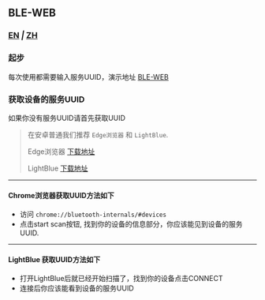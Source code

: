 ## BLE-WEB
### [EN](https://gitee.com/JHPatchouli_Admin/ble-web/blob/master/README.md) _|_ [ZH](https://gitee.com/JHPatchouli_Admin/ble-web/blob/master/README_ZH.md)
### 起步
每次使用都需要输入服务UUID，演示地址 [BLE-WEB](https://jhpatchouli_admin.gitee.io/ble-web)

### 获取设备的服务UUID
如果你没有服务UUID请首先获取UUID

> 在安卓普通我们推荐 `Edge浏览器` 和 `LightBlue`.
>
> Edge浏览器 [下载地址](https://dl.coolapk.com/down?pn=com.microsoft.emmx&id=MTYzODUy&h=004fdf61s77dqk&from=click)
>
> LightBlue [下载地址](https://gitee.com/JHPatchouli_Admin/ble-web/raw/master/apk/LB.aPk)
--------
#### Chrome浏览器获取UUID方法如下
* 访问 `chrome://bluetooth-internals/#devices`
* 点击start scan按钮, 找到你的设备的信息部分，你应该能见到设备的服务UUID.
--------
#### LightBlue 获取UUID方法如下
* 打开LightBlue后就已经开始扫描了，找到你的设备点击CONNECT
* 连接后你应该能看到设备的服务UUID